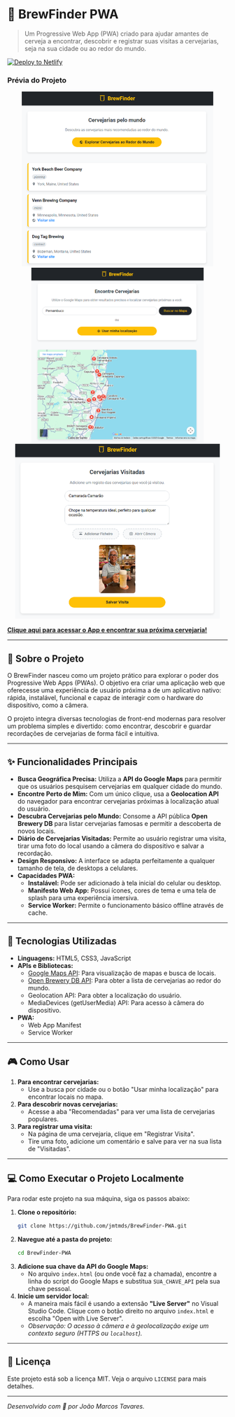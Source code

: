 # 🍺 BrewFinder PWA

> Um Progressive Web App (PWA) criado para ajudar amantes de cerveja a encontrar, descobrir e registrar suas visitas a cervejarias, seja na sua cidade ou ao redor do mundo.

[![Deploy to Netlify](https://img.shields.io/badge/Deploy-Netlify-brightgreen)](https://brewfinderpwa.netlify.app/)

### Prévia do Projeto

<p align="center">
  <img src="BrewFinder/assets/Recomendadas.png" alt="Tela de cervejarias recomendadas" width="auto" height="400px" style="display: inline-block; margin: 0 10px;">
  <img src="BrewFinder/assets/Mapa.png" alt="Mapa com cervejarias" width="auto" height="400px" style="display: inline-block; margin: 0 10px;">
  <img src="BrewFinder/assets/Visitadas.png" alt="Tela de cervejarias visitadas com foto" width="auto" height="400px" style="display: inline-block; margin: 0 10px;">
</p>

**[Clique aqui para acessar o App e encontrar sua próxima cervejaria!](https://brewfinderpwa.netlify.app/)**

---

## 📜 Sobre o Projeto

O BrewFinder nasceu como um projeto prático para explorar o poder dos Progressive Web Apps (PWAs). O objetivo era criar uma aplicação web que oferecesse uma experiência de usuário próxima a de um aplicativo nativo: rápida, instalável, funcional e capaz de interagir com o hardware do dispositivo, como a câmera.

O projeto integra diversas tecnologias de front-end modernas para resolver um problema simples e divertido: como encontrar, descobrir e guardar recordações de cervejarias de forma fácil e intuitiva.

---

## ✨ Funcionalidades Principais

-   **Busca Geográfica Precisa:** Utiliza a **API do Google Maps** para permitir que os usuários pesquisem cervejarias em qualquer cidade do mundo.
-   **Encontre Perto de Mim:** Com um único clique, usa a **Geolocation API** do navegador para encontrar cervejarias próximas à localização atual do usuário.
-   **Descubra Cervejarias pelo Mundo:** Consome a API pública **Open Brewery DB** para listar cervejarias famosas e permitir a descoberta de novos locais.
-   **Diário de Cervejarias Visitadas:** Permite ao usuário registrar uma visita, tirar uma foto do local usando a câmera do dispositivo e salvar a recordação.
-   **Design Responsivo:** A interface se adapta perfeitamente a qualquer tamanho de tela, de desktops a celulares.
-   **Capacidades PWA:**
    -   **Instalável:** Pode ser adicionado à tela inicial do celular ou desktop.
    -   **Manifesto Web App:** Possui ícones, cores de tema e uma tela de splash para uma experiência imersiva.
    -   **Service Worker:** Permite o funcionamento básico offline através de cache.

---

## 🚀 Tecnologias Utilizadas

-   **Linguagens:** HTML5, CSS3, JavaScript
-   **APIs e Bibliotecas:**
    -   [Google Maps API](https://developers.google.com/maps): Para visualização de mapas e busca de locais.
    -   [Open Brewery DB API](https://www.openbrewerydb.org/): Para obter a lista de cervejarias ao redor do mundo.
    -   Geolocation API: Para obter a localização do usuário.
    -   MediaDevices (getUserMedia) API: Para acesso à câmera do dispositivo.
-   **PWA:**
    -   Web App Manifest
    -   Service Worker

---

## 🎮 Como Usar

1.  **Para encontrar cervejarias:**
    -   Use a busca por cidade ou o botão "Usar minha localização" para encontrar locais no mapa.
2.  **Para descobrir novas cervejarias:**
    -   Acesse a aba "Recomendadas" para ver uma lista de cervejarias populares.
3.  **Para registrar uma visita:**
    -   Na página de uma cervejaria, clique em "Registrar Visita".
    -   Tire uma foto, adicione um comentário e salve para ver na sua lista de "Visitadas".

---

## 💻 Como Executar o Projeto Localmente

Para rodar este projeto na sua máquina, siga os passos abaixo:

1.  **Clone o repositório:**
    ```bash
    git clone https://github.com/jmtmds/BrewFinder-PWA.git
    ```
2.  **Navegue até a pasta do projeto:**
    ```bash
    cd BrewFinder-PWA
    ```
3.  **Adicione sua chave da API do Google Maps:**
    -   No arquivo `index.html` (ou onde você faz a chamada), encontre a linha do script do Google Maps e substitua `SUA_CHAVE_API` pela sua chave pessoal.
4.  **Inicie um servidor local:**
    -   A maneira mais fácil é usando a extensão **"Live Server"** no Visual Studio Code. Clique com o botão direito no arquivo `index.html` e escolha "Open with Live Server".
    -   *Observação: O acesso à câmera e à geolocalização exige um contexto seguro (HTTPS ou `localhost`).*

---

## 📄 Licença

Este projeto está sob a licença MIT. Veja o arquivo `LICENSE` para mais detalhes.

---

_Desenvolvido com 💛 por João Marcos Tavares._

